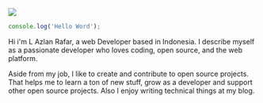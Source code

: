 <img src="https://i.redd.it/a47kehfpj7t91.gif">

``` js
console.log('Hello Word');
```

Hi i'm L Azlan Rafar, a web Developer based in Indonesia. I describe myself as a passionate developer who loves coding, open source, and the web platform.

Aside from my job, I like to create and contribute to open source projects. That helps me to learn a ton of new stuff, grow as a developer and support other open source projects. Also I enjoy writing technical things at my blog.
